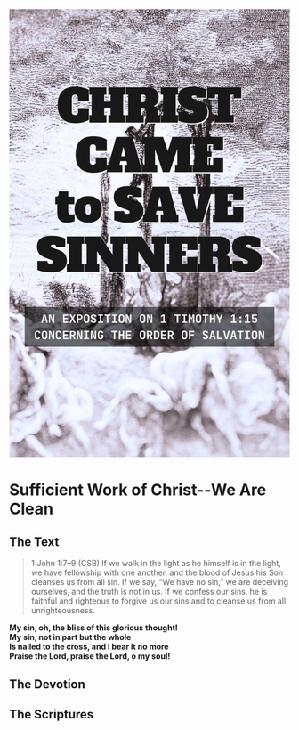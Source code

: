 <img class="intro-right" src="../images/book-ccss-3.jpg">

# Sufficient Work of Christ--We Are Clean

## The Text

>1 John 1:7–9 (CSB) If we walk in the light as he himself is in the light, we have fellowship with one another, and the blood of Jesus his Son cleanses us from all sin. If we say, “We have no sin,” we are deceiving ourselves, and the truth is not in us. If we confess our sins, he is faithful and righteous to forgive us our sins and to cleanse us from all unrighteousness.

**My sin, oh, the bliss of this glorious thought!**  
**My sin, not in part but the whole**  
**Is nailed to the cross, and I bear it no more**  
**Praise the Lord, praise the Lord, o my soul!**

## The Devotion

## The Scriptures
